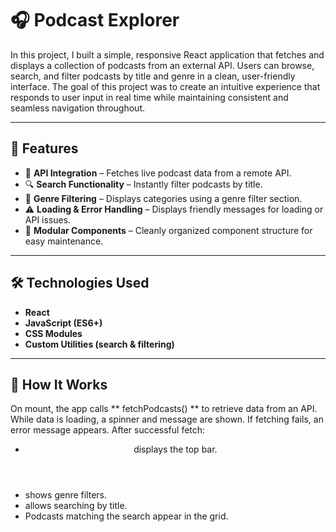 # 🎧 Podcast Explorer

In this project, I built a simple, responsive React application that fetches and displays a collection of podcasts from an external API. Users can browse, search, and filter podcasts by title and genre in a clean, user-friendly interface. The goal of this project was to create an intuitive experience that responds to user input in real time while maintaining consistent and seamless navigation throughout.

---

## 🚀 Features

- 🔄 **API Integration** – Fetches live podcast data from a remote API.
- 🔍 **Search Functionality** – Instantly filter podcasts by title.
- 🎨 **Genre Filtering** – Displays categories using a genre filter section.
- ⚠️ **Loading & Error Handling** – Displays friendly messages for loading or API issues.
- 🧩 **Modular Components** – Cleanly organized component structure for easy maintenance.

---

## 🛠️ Technologies Used

- **React**
- **JavaScript (ES6+)**
- **CSS Modules**
- **Custom Utilities (search & filtering)**

---

## 🧠 How It Works

On mount, the app calls ** fetchPodcasts() ** to retrieve data from an API.
While data is loading, a spinner and message are shown.
If fetching fails, an error message appears.
After successful fetch:

- <Header /> displays the top bar.
- <Filtersection /> shows genre filters.
- <Searchsection /> allows searching by title.
- Podcasts matching the search appear in the grid.
